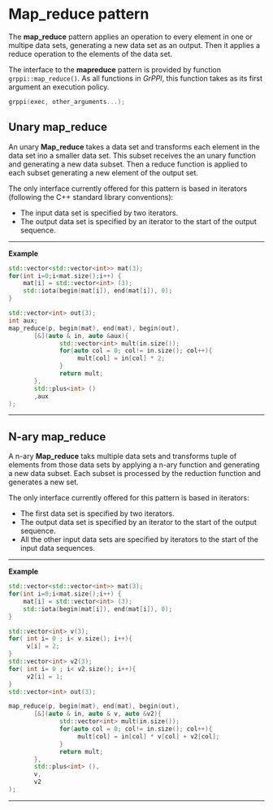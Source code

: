 # Map_reduce pattern

The **map_reduce** pattern applies an operation to every element in one or multipe data sets, generating a new data set as an output. Then it applies a reduce operation to the elements of the data set.

The interface to the **mapreduce** pattern is provided by function `grppi::map_reduce()`. As all functions in *GrPPI*, this function takes as its first argument an execution policy.

~~~c++
grppi(exec, other_arguments...);
~~~

## Unary map_reduce

An unary **Map_reduce** takes a data set and transforms each element in the data set ino a smaller data set. This subset receives the an unary function and generating a new data subset. Then a reduce function is applied to each subset generating a new element of the output set.

The only interface currently offered for this pattern is based in iterators (following the C++ standard library conventions):

  * The input data set is specified by two iterators.
  * The output data set is specified by an iterator to the start of the output sequence.

---
**Example**
~~~c++
std::vector<std::vector<int>> mat(3);
for(int i=0;i<mat.size();i++) {
    mat[i] = std::vector<int> (3);
    std::iota(begin(mat[i]), end(mat[i]), 0);
} 

std::vector<int> out(3);
int aux;
map_reduce(p, begin(mat), end(mat), begin(out),
       [&](auto & in, auto &aux){ 
              std::vector<int> mult(in.size()); 
              for(auto col = 0; col!= in.size(); col++){
                   mult[col] = in[col] * 2;    
              }     
              return mult;  
       },
       std::plus<int> ()
       ,aux
);

~~~
---


## N-ary map_reduce

A n-ary **Map_reduce** taks multiple data sets and transforms tuple of elements from those data sets by applying a n-ary function and generating a new data subset. Each subset is processed by the reduction function and generates a new set.

The only interface currently offered for this pattern is based in iterators:

  * The first data set is specified by two iterators.
  * The output data set is specified by an iterator to the start of the output sequence.
  * All the other input data sets are specified by iterators to the start of the input data sequences.

---
**Example**
~~~c++
std::vector<std::vector<int>> mat(3);
for(int i=0;i<mat.size();i++) {
    mat[i] = std::vector<int> (3);
    std::iota(begin(mat[i]), end(mat[i]), 0);
} 

std::vector<int> v(3);
for( int i= 0 ; i< v.size(); i++){
     v[i] = 2;
}
std::vector<int> v2(3);
for( int i= 0 ; i< v2.size(); i++){
     v2[i] = 1;
}
std::vector<int> out(3);

map_reduce(p, begin(mat), end(mat), begin(out),
       [&](auto & in, auto & v, auto &v2){ 
              std::vector<int> mult(in.size()); 
              for(auto col = 0; col!= in.size(); col++){
                   mult[col] = in[col] * v[col] + v2[col];    
              }     
              return mult;  
       },
       std::plus<int> (),
       v,
       v2
);
~~~
---